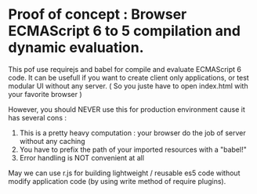 # Proof of concept :  Browser ECMAScript 6 to 5 compilation and dynamic evaluation.

This pof use requirejs and babel for compile and evaluate ECMAScript 6 code.
It can be usefull if you want to create client only applications, or test modular UI without any server.
( So you juste have to open index.html with your favorite browser )

However, you should NEVER use this for production environment cause it has several cons :
1. This is a pretty heavy computation : your browser do the job of server without any caching
2. You have to prefix the path of your imported resources with a "babel!"
3. Error handling is NOT convenient at all

May we can use r.js for building lightweight / reusable es5 code without modify application code (by using write method of require plugins).
